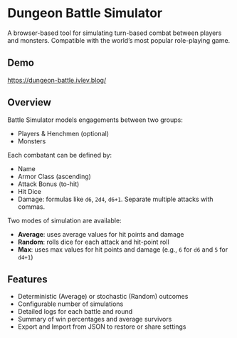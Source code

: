 # Dungeon Battle Simulator

A browser-based tool for simulating turn-based combat between players and monsters. Compatible with the world’s
most popular role-playing game.

## Demo

https://dungeon-battle.ivlev.blog/

## Overview

Battle Simulator models engagements between two groups:

- Players & Henchmen (optional)
- Monsters

Each combatant can be defined by:

- Name
- Armor Class (ascending)
- Attack Bonus (to-hit)
- Hit Dice
- Damage: formulas like `d6`, `2d4`, `d6+1`. Separate multiple attacks with commas.

Two modes of simulation are available:

- **Average**: uses average values for hit points and damage
- **Random**: rolls dice for each attack and hit-point roll
- **Max**: uses max values for hit points and damage (e.g., `6` for `d6` and `5` for `d4+1`)

## Features

- Deterministic (Average) or stochastic (Random) outcomes
- Configurable number of simulations
- Detailed logs for each battle and round
- Summary of win percentages and average survivors
- Export and Import from JSON to restore or share settings
